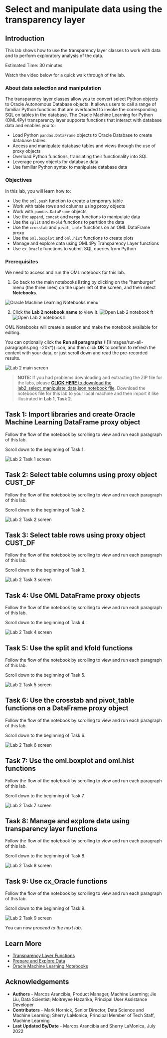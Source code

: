 # Select and manipulate data using the transparency layer

## Introduction

This lab shows how to use the transparency layer classes to work with data and to perform exploratory analysis of the data.

Estimated Time: 30 minutes

Watch the video below for a quick walk through of the lab.

[](youtube:lF9sz3vYfuo)

### About data selection and manipulation
The transparency layer classes allow you to convert select Python objects to Oracle Autonomous Database objects. It allows users to call a range of familiar Python functions that are overloaded to invoke the corresponding SQL on tables in the
database.
The Oracle Machine Learning for Python (OML4Py) transparency layer supports functions that interact with database data and enables you to:
* Load Python `pandas.DataFrame` objects to Oracle Database to create database tables
* Access and manipulate database tables and views through the use of proxy objects
* Overload Python functions, translating their functionality into SQL
* Leverage proxy objects for database data
* Use familiar Python syntax to manipulate database data

### Objectives

In this lab, you will learn how to:
  * Use the `oml.push` function to create a temporary table
  * Work with table rows and columns using proxy objects
  * Work with `pandas.DataFrame` objects
  * Use the `append`, `concat` and `merge` functions to manipulate data
  * Use the `split` and `KFold` functions to partition the data
  * Use the `crosstab` and `pivot_table` functions on an OML DataFrame proxy
  * Use the `oml.boxplot` and `oml.hist` functions to create plots 
  * Manage and explore data using OML4Py Transparency Layer functions
  * Use `cx_Oracle` functions to submit SQL queries from Python

### Prerequisites

We need to access and run the OML notebook for this lab.

1. Go back to the main notebooks listing by clicking on the "hamburger" menu (the three lines) on the upper left of the screen, and then select **Notebooks**.

 ![Oracle Machine Learning Notebooks menu](images/go-back-to-notebooks.png " ")

2. Click the **Lab 2 notebook name** to view it.
   <if type="freetier">
   ![Open Lab 2 notebook ft](images/click-on-lab2-ft.png " ") </if>
   <if type="livelabs">
   ![Open Lab 2 notebook ll](images/click-on-lab2-ll.png " ") </if>

  OML Notebooks will create a session and make the notebook available for editing.

  You can optionally click the **Run all paragraphs** (![](images/run-all-paragraphs.png =20x*)) icon, and then click **OK** to confirm to refresh the content with your data, or just scroll down and read the pre-recorded results.  
   
  ![Lab 2 main screen](images/lab2-main.png " ")

> **NOTE:** If you had problems downloading and extracting the ZIP file for the labs, please [**CLICK HERE** to download the lab2\_select\_manipulate\_data.json notebook file](./../notebooks/lab2_select_manipulate_data.json?download=1). Download the notebook file for this lab to your local machine and then import it like illustrated in **Lab 1, Task 2**.

## Task 1: Import libraries and create Oracle Machine Learning DataFrame proxy object
Follow the flow of the notebook by scrolling to view and run each paragraph of this lab.

Scroll down to the beginning of Task 1.

  ![Lab 2 Task 1 screen](images/lab2-task1.png " ")

## Task 2: Select table columns using proxy object CUST_DF
Follow the flow of the notebook by scrolling to view and run each paragraph of this lab.

Scroll down to the beginning of Task 2.

  ![Lab 2 Task 2 screen](images/lab2-task2.png " ")

## Task 3: Select table rows using proxy object CUST_DF
Follow the flow of the notebook by scrolling to view and run each paragraph of this lab.

Scroll down to the beginning of Task 3.

  ![Lab 2 Task 3 screen](images/lab2-task3.png " ")

## Task 4: Use OML DataFrame proxy objects
Follow the flow of the notebook by scrolling to view and run each paragraph of this lab.

Scroll down to the beginning of Task 4.

  ![Lab 2 Task 4 screen](images/lab2-task4.png " ")

## Task 5: Use the split and kfold functions
Follow the flow of the notebook by scrolling to view and run each paragraph of this lab.

Scroll down to the beginning of Task 5.

  ![Lab 2 Task 5 screen](images/lab2-task5.png " ")

## Task 6: Use the crosstab and pivot_table functions on a DataFrame proxy object
Follow the flow of the notebook by scrolling to view and run each paragraph of this lab.

Scroll down to the beginning of Task 6.

  ![Lab 2 Task 6 screen](images/lab2-task6.png " ")

## Task 7: Use the oml.boxplot and oml.hist functions
Follow the flow of the notebook by scrolling to view and run each paragraph of this lab.

Scroll down to the beginning of Task 7.

  ![Lab 2 Task 7 screen](images/lab2-task7.png " ")

## Task 8: Manage and explore data using transparency layer functions
Follow the flow of the notebook by scrolling to view and run each paragraph of this lab.

Scroll down to the beginning of Task 8.

  ![Lab 2 Task 8 screen](images/lab2-task8.png " ")

## Task 9: Use cx_Oracle functions
Follow the flow of the notebook by scrolling to view and run each paragraph of this lab.

Scroll down to the beginning of Task 9.

  ![Lab 2 Task 9 screen](images/lab2-task9.png " ")  

You can now *proceed to the next lab*.

## Learn More

* [Transparency Layer Functions](https://docs.oracle.com/en/database/oracle/machine-learning/oml4py/1/mlpug/oml4py-advantages.html#GUID-2AD97DE9-B43F-4B0B-8269-C6DFB47576A9)
* [Prepare and Explore Data](https://docs.oracle.com/en/database/oracle/machine-learning/oml4py/1/mlpug/prepare-and-explore-data.html#GUID-10C55FA5-2F98-4B52-9C56-4EA43E62D786)
* [Oracle Machine Learning Notebooks](https://docs.oracle.com/en/database/oracle/machine-learning/oml-notebooks/)

## Acknowledgements
* **Authors** - Marcos Arancibia, Product Manager, Machine Learning; Jie Liu, Data Scientist; Moitreyee Hazarika, Principal User Assistance Developer
* **Contributors** -  Mark Hornick, Senior Director, Data Science and Machine Learning; Sherry LaMonica, Principal Member of Tech Staff, Machine Learning
* **Last Updated By/Date** - Marcos Arancibia and Sherry LaMonica, July 2022
